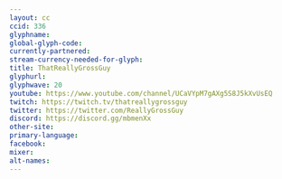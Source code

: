 ```yaml
---
layout: cc
ccid: 336
glyphname: 
global-glyph-code: 
currently-partnered: 
stream-currency-needed-for-glyph: 
title: ThatReallyGrossGuy
glyphurl: 
glyphwave: 20
youtube: https://www.youtube.com/channel/UCaVYpM7gAXg5S8J5kXvUsEQ
twitch: https://twitch.tv/thatreallygrossguy
twitter: https://twitter.com/ReallyGrossGuy
discord: https://discord.gg/mbmenXx
other-site: 
primary-language: 
facebook: 
mixer: 
alt-names: 
---
```


